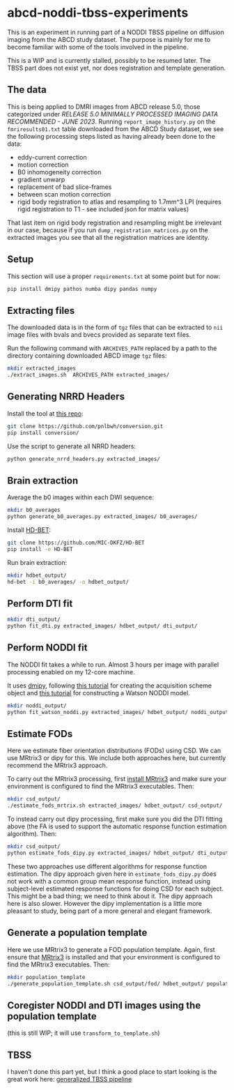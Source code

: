 # abcd-noddi-tbss-experiments

This is an experiment in running part of a NODDI TBSS pipeline on diffusion imaging from the ABCD study dataset.
The purpose is mainly for me to become familiar with some of the tools involved in the pipeline.

This is a WIP and is currently stalled, possibly to be resumed later. The TBSS part does not exist yet, nor does registration and template generation.

## The data

This is being applied to DMRI images from ABCD release 5.0, those categorized under _RELEASE 5.0 MINIMALLY PROCESSED IMAGING DATA RECOMMENDED - JUNE 2023_. Running `report_image_history.py` on the `fmriresults01.txt` table downloaded from the ABCD Study dataset, we see the following processing steps listed as having already been done to the data:

- eddy-current correction
- motion correction
- B0 inhomogeneity correction
- gradient unwarp
- replacement of bad slice-frames
- between scan motion correction
- rigid body registration to atlas and resampling to 1.7mm^3 LPI (requires rigid registration to T1 - see included json for matrix values)

That last item on rigid body registration and resampling might be irrelevant in our case, because if you run `dump_registration_matrices.py` on the extracted images you see that all the registration matrices are identity.

## Setup

This section will use a proper `requirements.txt` at some point but for now:
```sh
pip install dmipy pathos numba dipy pandas numpy
```

## Extracting files

The downloaded data is in the form of `tgz` files that can be extracted to `nii` image files with bvals and bvecs provided as separate text files.

Run the following command with `ARCHIVES_PATH` replaced by a path to the directory containing downloaded ABCD image `tgz` files:

```sh
mkdir extracted_images
./extract_images.sh  ARCHIVES_PATH extracted_images/
```

## Generating NRRD Headers

Install the tool at [this repo](https://github.com/pnlbwh/conversion):
```sh
git clone https://github.com/pnlbwh/conversion.git
pip install conversion/
```

Use the script to generate all NRRD headers:
```sh
python generate_nrrd_headers.py extracted_images/
```

## Brain extraction

Average the b0 images within each DWI sequence:
```sh
mkdir b0_averages
python generate_b0_averages.py extracted_images/ b0_averages/
```

Install [HD-BET](https://github.com/MIC-DKFZ/HD-BET):
```sh
git clone https://github.com/MIC-DKFZ/HD-BET
pip install -e HD-BET
```

Run brain extraction:
```sh
mkdir hdbet_output/
hd-bet -i b0_averages/ -o hdbet_output/
```

## Perform DTI fit

```sh
mkdir dti_output/
python fit_dti.py extracted_images/ hdbet_output/ dti_output/
```

## Perform NODDI fit

The NODDI fit takes a while to run. Almost 3 hours per image with parallel processing enabled on my 12-core machine.

It uses [dmipy](https://github.com/AthenaEPI/dmipy), following [this tutorial](https://nbviewer.org/github/AthenaEPI/dmipy/blob/master/examples/tutorial_setting_up_acquisition_scheme.ipynb) for creating the acquisition scheme object and [this tutorial](https://nbviewer.org/github/AthenaEPI/dmipy/blob/master/examples/example_noddi_watson.ipynb) for constructing a Watson NODDI model.

```sh
mkdir noddi_output/
python fit_watson_noddi.py extracted_images/ hdbet_output/ noddi_output/
```

## Estimate FODs

Here we estimate fiber orientation distributions (FODs) using CSD.
We can use MRtrix3 or dipy for this. We include both approaches here, but currently recommend the MRtrix3 approach.

To carry out the MRtrix3 processing, first [install MRtrix3](https://mrtrix.readthedocs.io/en/latest/installation/before_install.html#before-installing) and make sure your environment is configured to find the MRtrix3 executables. Then:

```sh
mkdir csd_output/
./estimate_fods_mrtrix.sh extracted_images/ hdbet_output/ csd_output/
```

To instead carry out dipy processing, first make sure you did the DTI fitting above (the FA is used to support the automatic response function estimation algorithm). Then:

```sh
mkdir csd_output/
python estimate_fods_dipy.py extracted_images/ hdbet_output/ dti_output/ csd_output/
```

These two approaches use different algorithms for response function estimation. The dipy approach given here in `estimate_fods_dipy.py` does not work with a common group mean response function, instead using subject-level estimated response functions for doing CSD for each subject. This might be a bad thing; we need to think about it. The dipy approach here is also slower. However the dipy implementation is a little more pleasant to study, being part of a more general and elegant framework.

## Generate a population template

Here we use MRtrix3 to generate a FOD population template. Again, first ensure that [MRtrix3](https://mrtrix.readthedocs.io/en/latest/installation/before_install.html#before-installing) is installed and that your environment is configured to find the MRtrix3 executables. Then:

```sh
mkdir population_template
./generate_population_template.sh csd_output/fod/ hdbet_output/ population_template/
```

## Coregister NODDI and DTI images using the population template

(this is still WIP; it will use `transform_to_template.sh`)

## TBSS

I haven't done this part yet, but I think a good place to start looking is the great work here: [generalized TBSS pipeline](https://github.com/pnlbwh/tbss)
